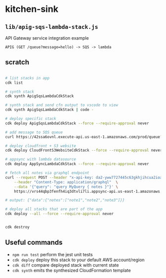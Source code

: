 # kitchen-sink

## `lib/apig-sqs-lambda-stack.js`

API Gateway service integration example

`APIG (GET /queue?message=hello) -> SQS -> lambda`
## scratch

```sh

# list stacks in app
cdk list

# synth stack
cdk synth ApigSqsLambdaCdkStack

# synth stack and send cfn output to vscode to view
cdk synth ApigSqsLambdaCdkStack | code -

# deploy specific stack
cdk deploy ApigSqsLambdaCdkStack --force --require-approval never

# add message to SQS queue
curl https://42ssa6ovnl.execute-api.us-east-1.amazonaws.com/prod/queue?message=hello

# deploy cloudfront + S3 website
cdk deploy CloudFrontS3WebsiteCdkStack --force --require-approval never

# appsync with lambda datasource
cdk deploy AppSyncLambdaCdkStack --force --require-approval never

# fetch all notes via graphql endpoint
curl --request POST --header "x-api-key: da2-yww7727445c63gkhjihcua2ioa" \
    --header "Content-Type: application/graphql"  \
    --data '{"query": "query MyQuery { notes }"}' \
    https://vrs44qbp3fenfh4iq3dtvli7li.appsync-api.us-east-1.amazonaws.com/graphql

# output: {"data":{"notes":["note1","note2","note3"]}}

# deploy all stacks that are part of the app
cdk deploy --all --force --require-approval never


cdk destroy
```


## Useful commands

 * `npm run test`         perform the jest unit tests
 * `cdk deploy`           deploy this stack to your default AWS account/region
 * `cdk diff`             compare deployed stack with current state
 * `cdk synth`            emits the synthesized CloudFormation template
